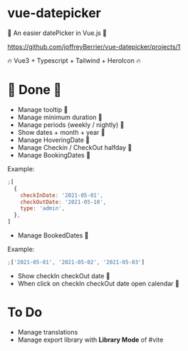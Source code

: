 # vue-datepicker

👊 An easier datePicker in Vue.js 👊

https://github.com/joffreyBerrier/vue-datepicker/projects/1

🔥 Vue3 + Typescript + Tailwind + HeroIcon 🔥

# 👊 Done 👊

- Manage tooltip 👊
- Manage minimum duration 👊
- Manage periods (weekly / nightly) 👊
- Show dates + month + year 👊
- Manage HoveringDate 👊
- Manage Checkin / CheckOut halfday 👊
- Manage BookingDates 👊

Example:

```javascript
;[
  {
    checkInDate: '2021-05-01',
    checkOutDate: '2021-05-10',
    type: 'admin',
  },
]
```

- Manage BookedDates 👊

Example:

```javascript
;['2021-05-01', '2021-05-02', '2021-05-03']
```

- Show checkIn checkOut date 👊
- When click on checkIn checkOut date open calendar 👊

# To Do

- Manage translations
- Manage export library with **Library Mode** of #vite
